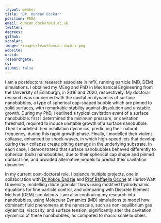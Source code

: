 ```yaml
---
layout: member
title: "Dr. Duncan Dockar"
position: PDRA
email: duncan.dockar@ed.ac.uk
twitter: 
degrees: 
github: 
scholar: 
image: /images/team/duncan-dockar.png
website: 
orcid:
researchgate: 	
cv: 
alumni: false
---
```


I am a postdoctoral research associate in mfX, running particle (MD, DEM) simulations. I obtained my MEng and PhD in Mechanical Engineering from the University of Edinburgh, in 2016 and 2020, respectively. My doctoral research was concerned with the cavitation dynamics of surface nanobubbles, a type of spherical cap-shaped bubble which are pinned to solid surfaces, with remarkable stability against dissolution and unstable growth. During my PhD, I outlined a typical cavitation event of a surface nanobubble: first I determined the minimum pressure, or cavitation threshold, required to induce unstable growth of a surface nanobubble. Then I modelled their oscillation dynamics, predicting their natural frequency, during this rapid growth phase. Finally, I modelled their violent collapse, enhanced by shock-waves, in which high-speed jets that develop during their collapse create pitting damage in the underlying substrate. In each case, I demonstrated that surface nanobubbles behaved differently to spherical (bulk) nanobubbles, due to their spherical cap shape and pinned contact line, and provided alternative models to predict their cavitation dynamics.

In my current post-doctoral role, I balance multiple projects, one in collaboration with [Dr Kokou Dadzie](http://home.eps.hw.ac.uk/~kd102/) and [Prof Raffaella Ocone](https://researchportal.hw.ac.uk/en/persons/raffaella-ocone) at Heriot-Watt University, modelling dilute granular flows using modified hydrodynamic equations for fine particle control, and comparing with Discrete Element Method (DEM) simulations. I am also continuing my research into nanobubbles, using Molecular Dynamics (MD) simulations to model how dominant fluid phenomena at the nanoscale, such as non-equilibrium gas dynamics, viscosity, and surface tension, significantly alter the cavitation dynamics of these nanobubbles, as compared to macro scale bubbles.